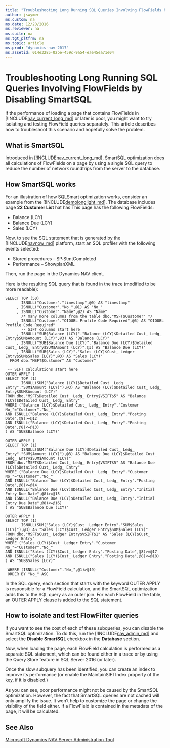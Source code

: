 ```yaml
---
title: "Troubleshooting Long Running SQL Queries Involving FlowFields by Disabling SmartSQL"
author: jswymer
ms.custom: na
ms.date: 12/28/2016
ms.reviewer: na
ms.suite: na
ms.tgt_pltfrm: na
ms.topic: article
ms.prod: "dynamics-nav-2017"
ms.assetid: 014e3285-02be-459c-9a54-eae45ea71e04
---
```


# Troubleshooting Long Running SQL Queries Involving FlowFields by Disabling SmartSQL

If the performance of loading a page that contains FlowFields in [!INCLUDE[nav_current_long_md](includes/nav_current_long_md.md)] or later is poor, you might want to try isolating and testing FlowField queries separately. This article describes how to troubleshoot this scenario and hopefully solve the problem.

## What is SmartSQL
Introduced in [!INCLUDE[nav_current_long_md](includes/nav_current_long_md.md)], SmartSQL optimization does all calculations of FlowFields on a page by using a single SQL query to reduce the number of network roundtrips from the server to the database.

## How SmartSQL works
For an illustration of how SQLSmart optimization works, consider an example from the  [!INCLUDE[demolonglight_md](includes/demolonglight_md.md)]. The database includes page **22 Customer List** hat has  This page has the following FlowFields:
-   Balance (LCY)
-   Balance Due (LCY)
-   Sales (LCY)

Now, to see the SQL statement that is generated by the [!INCLUDE[navnow_md](includes/navnow_md.md)] platform, start an SQL profiler with the following events selected:
-   Stored procedures – SP:StmtCompleted
-   Performance – ShowplanXML

Then, run the page in the Dynamics NAV client.

Here is the resulting SQL query that is found in the trace (modified to be more readable):

```
SELECT TOP (50)
       ISNULL("Customer"."timestamp",@0) AS "timestamp"
     , ISNULL("Customer"."No_",@1) AS "No_"
     , ISNULL("Customer"."Name",@2) AS "Name"
       /* many more columns from the table dbo."MSFT$Customer" */
     , ISNULL("Customer"."OIOUBL Profile Code Required",@6) AS "OIOUBL Profile Code Required"
       -- SIFT columns start here
     , ISNULL("SUB$Balance (LCY)"."Balance (LCY)$Detailed Cust_ Ledg_ Entry$SUM$Amount (LCY)",@3) AS "Balance (LCY)"
     , ISNULL("SUB$Balance Due (LCY)"."Balance Due (LCY)$Detailed Cust_ Ledg_ Entry$SUM$Amount (LCY)",@3) AS "Balance Due (LCY)"
     , ISNULL("SUB$Sales (LCY)"."Sales (LCY)$Cust_ Ledger Entry$SUM$Sales (LCY)",@3) AS "Sales (LCY)"
  FROM dbo."MSFT$Customer" AS "Customer"

 -- SIFT calculations start here
OUTER APPLY (
SELECT TOP (1)
       ISNULL(SUM("Balance (LCY)$Detailed Cust_ Ledg_ Entry"."SUM$Amount (LCY)"),@3) AS "Balance (LCY)$Detailed Cust_ Ledg_ Entry$SUM$Amount (LCY)"
FROM dbo."MSFT$Detailed Cust_ Ledg_ Entry$VSIFT$5" AS "Balance (LCY)$Detailed Cust_ Ledg_ Entry"
WHERE ("Balance (LCY)$Detailed Cust_ Ledg_ Entry"."Customer No_"="Customer"."No_"
AND ISNULL("Balance (LCY)$Detailed Cust_ Ledg_ Entry"."Posting Date",@8)>=@12
AND ISNULL("Balance (LCY)$Detailed Cust_ Ledg_ Entry"."Posting Date",@8)<=@13)
) AS "SUB$Balance (LCY)"  

OUTER APPLY (
SELECT TOP (1)
       ISNULL(SUM("Balance Due (LCY)$Detailed Cust_ Ledg_ Entry"."SUM$Amount (LCY)"),@3) AS "Balance Due (LCY)$Detailed Cust_ Ledg_ Entry$SUM$Amount (LCY)"
FROM dbo."MSFT$Detailed Cust_ Ledg_ Entry$VSIFT$5" AS "Balance Due (LCY)$Detailed Cust_ Ledg_ Entry"
WHERE ("Balance Due (LCY)$Detailed Cust_ Ledg_ Entry"."Customer No_"="Customer"."No_"
AND ISNULL("Balance Due (LCY)$Detailed Cust_ Ledg_ Entry"."Posting Date",@8)<=@14
AND ISNULL("Balance Due (LCY)$Detailed Cust_ Ledg_ Entry"."Initial Entry Due Date",@8)>=@15
AND ISNULL("Balance Due (LCY)$Detailed Cust_ Ledg_ Entry"."Initial Entry Due Date",@8)<=@16)
) AS "SUB$Balance Due (LCY)"  

OUTER APPLY (
SELECT TOP (1)
       ISNULL(SUM("Sales (LCY)$Cust_ Ledger Entry"."SUM$Sales (LCY)"),@3) AS "Sales (LCY)$Cust_ Ledger Entry$SUM$Sales (LCY)"
FROM dbo."MSFT$Cust_ Ledger Entry$VSIFT$1" AS "Sales (LCY)$Cust_ Ledger Entry"
WHERE ("Sales (LCY)$Cust_ Ledger Entry"."Customer No_"="Customer"."No_"
AND ISNULL("Sales (LCY)$Cust_ Ledger Entry"."Posting Date",@8)>=@17
AND ISNULL("Sales (LCY)$Cust_ Ledger Entry"."Posting Date",@8)<=@18)
) AS "SUB$Sales (LCY)"  

 WHERE (ISNULL("Customer"."No_",@1)>@19)
 ORDER BY "No_" ASC
```

In the SQL query, each section that starts with the keyword OUTER APPLY is responsible for a FlowField calculation, and the SmartSQL optimization adds this to the SQL query as an outer join. For each FlowField in the table, an OUTER APPLY clause is added to the SQL statement.

## How to isolate and test FlowFilter queries
If you want to see the cost of each of these subqueries, you can disable the SmartSQL optimization. To do this, run the  [!INCLUDE[nav_admin_md](includes/nav_admin_md.md)],and select the **Disable SmartSQL** checkbox in the **Database** section.

Now, when loading the page, each FlowField calculation is performed as a separate SQL statement, which can be found either in a trace or by using the Query Store feature in SQL Server 2016 (or later).

Once the slow subquery has been identified, you can create an index to improve its performance (or enable the MaintainSIFTIndex property of the key, if it is disabled.)

As you can see, poor performance might not be caused by the SmartSQL optimization. However, the fact that SmartSQL queries are not cached will only amplify the issue. It won’t help to customize the page or change the visibility of the field either. If a FlowField is contained in the metadata of the page, it will be calculated.

## See Also
[Microsoft Dynamics NAV Server Administration Tool](Microsoft-Dynamics-NAV-Server-Administration-Tool.md)  
